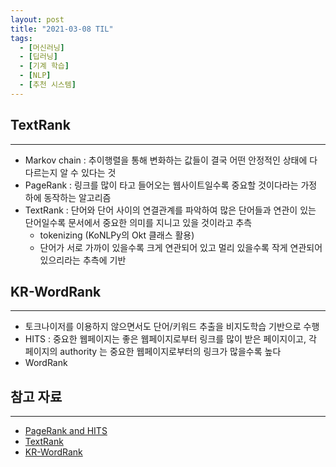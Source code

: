 ```yaml
---
layout: post
title: "2021-03-08 TIL"
tags:
  - [머신러닝]
  - [딥러닝]
  - [기계 학습]
  - [NLP]
  - [추천 시스템]
---
```


## TextRank

---

- Markov chain : 추이행렬을 통해 변화하는 값들이 결국 어떤 안정적인 상태에 다다르는지 알 수 있다는 것
- PageRank : 링크를 많이 타고 들어오는 웹사이트일수록 중요할 것이다라는 가정 하에 동작하는 알고리즘
- TextRank : 단어와 단어 사이의 연결관계를 파악하여 많은 단어들과 연관이 있는 단어일수록 문서에서 중요한 의미를 지니고 있을 것이라고 추측
  - tokenizing (KoNLPy의 Okt 클래스 활용)
  - 단어가 서로 가까이 있을수록 크게 연관되어 있고 멀리 있을수록 작게 연관되어 있으리라는 추측에 기반

## KR-WordRank

---

- 토크나이저를 이용하지 않으면서도 단어/키워드 추출을 비지도학습 기반으로 수행
- HITS : 중요한 웹페이지는 좋은 웹페이지로부터 링크를 많이 받은 페이지이고, 각 페이지의 authority 는 중요한 웹페이지로부터의 링크가 많을수록 높다
- WordRank

## 참고 자료
---

- [PageRank and HITS](https://lovit.github.io/machine%20learning/2018/04/16/pagerank_and_hits/)
- [TextRank](https://lovit.github.io/nlp/2019/04/30/textrank/)
- [KR-WordRank](https://lovit.github.io/nlp/2018/04/16/krwordrank/)